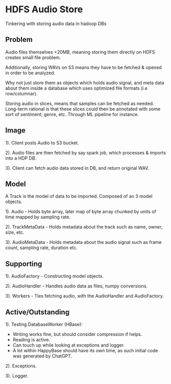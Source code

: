   

# HDFS Audio Store

Tinkering with storing audio data in hadoop DBs

  

## Problem

Audio files themselves <20MB, meaning storing them directly on HDFS creates small file problem.

  

Additionally, storing WAVs on S3 means they have to be fetched & opened in order to be analyzed.

  

Why not just store them as objects which holds audio signal, and meta data about them inside a database which uses optimized file formats (i.e row/columnar).

  

Storing audio in slices, means that samples can be fetched as needed. Long-term rational is that these slices could then be annotated with some sort of sentiment; genre, etc. Through ML pipeline for instance.

  

## Image

1). Client posts Audio to S3 bucket.

2). Audio files are then fetched by say spark job, which processes & imports into a HDP DB.

3). Client can fetch audio data stored in DB, and return original WAV.

  

## Model

A Track is the model of data to be imported. Composed of an 3 model objects.

  

1). Audio - Holds byte array, later map of byte array chunked by units of time mapped by sampling rate.

2). TrackMetaData - Holds metadata about the track such as name, owner, size, etc.

3). AudioMetaData - Holds metadata about the audio signal such as frame count, sampling rate, duration etc.

  
  

## Supporting

  

1). AudioFactory - Constructing model objects.

2). AudioHandler - Handles audio data as files, numpy conversions.

3). Workers - Ties fetching audio, with the AudioHandler and AudioFactory.

  

## Active/Outstanding

1). Testing DatabaseWorker (HBase):

 - Writing works fine, but should consider compression if helps.
 - Reading is active.
 - Can touch up while looking at exceptions and logger.
 - A lot within HappyBase should have its own time, as such initial code was generated by ChatGPT.

2). Exceptions.

3). Logger.
